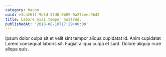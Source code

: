 ```yaml
---
category: bacon
uuid: e3ca261f-9bfd-47d8-8b89-0a27ceec9b48
title: Labore nisi tempor nostrud.
publishedAt: '2018-08-10T17:29+00:00'
---
```


Ipsum dolor culpa sit et velit sint tempor aliqua cupidatat id. Anim cupidatat Lorem consequat laboris sit. Fugiat aliqua culpa et sunt. Dolore aliquip irure aliqua quis.
